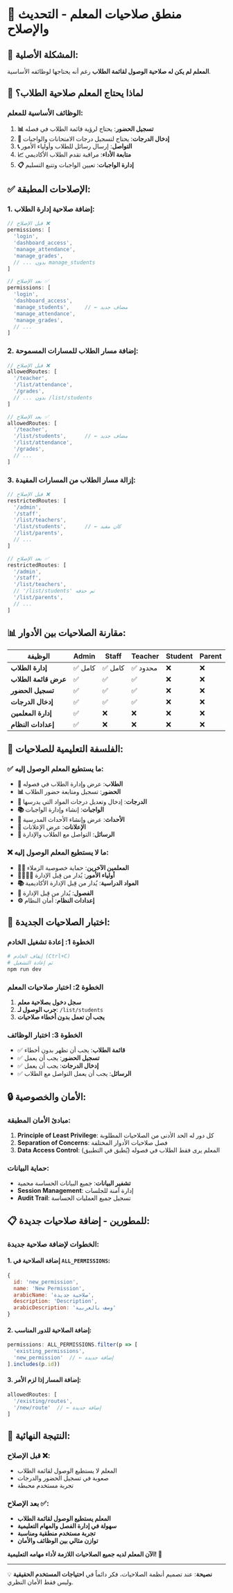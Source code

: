 # 🎯 منطق صلاحيات المعلم - التحديث والإصلاح

## 🚨 المشكلة الأصلية:
**المعلم لم يكن له صلاحية الوصول لقائمة الطلاب** رغم أنه يحتاجها لوظائفه الأساسية.

## 🤔 لماذا يحتاج المعلم صلاحية الطلاب؟

### الوظائف الأساسية للمعلم:
1. **📊 تسجيل الحضور**: يحتاج لرؤية قائمة الطلاب في فصله
2. **📝 إدخال الدرجات**: يحتاج لتسجيل درجات الامتحانات والواجبات
3. **📞 التواصل**: إرسال رسائل للطلاب وأولياء الأمور
4. **📈 متابعة الأداء**: مراقبة تقدم الطلاب الأكاديمي
5. **📋 إدارة الواجبات**: تعيين الواجبات وتتبع التسليم

## ✅ الإصلاحات المطبقة:

### 1. **إضافة صلاحية إدارة الطلاب**:
```javascript
// قبل الإصلاح ❌
permissions: [
  'login',
  'dashboard_access',
  'manage_attendance',
  'manage_grades',
  // ... بدون manage_students
]

// بعد الإصلاح ✅
permissions: [
  'login',
  'dashboard_access',
  'manage_students',     // ← مضاف جديد
  'manage_attendance',
  'manage_grades',
  // ...
]
```

### 2. **إضافة مسار الطلاب للمسارات المسموحة**:
```javascript
// قبل الإصلاح ❌
allowedRoutes: [
  '/teacher',
  '/list/attendance',
  '/grades',
  // ... بدون /list/students
]

// بعد الإصلاح ✅
allowedRoutes: [
  '/teacher',
  '/list/students',      // ← مضاف جديد
  '/list/attendance',
  '/grades',
  // ...
]
```

### 3. **إزالة مسار الطلاب من المسارات المقيدة**:
```javascript
// قبل الإصلاح ❌
restrictedRoutes: [
  '/admin',
  '/staff',
  '/list/teachers',
  '/list/students',      // ← كان مقيد
  '/list/parents',
  // ...
]

// بعد الإصلاح ✅
restrictedRoutes: [
  '/admin',
  '/staff',
  '/list/teachers',
  // '/list/students' تم حذفه
  '/list/parents',
  // ...
]
```

## 📊 مقارنة الصلاحيات بين الأدوار:

| الوظيفة | Admin | Staff | Teacher | Student | Parent |
|---------|-------|-------|---------|---------|---------|
| **إدارة الطلاب** | ✅ كامل | ✅ كامل | ✅ محدود | ❌ | ❌ |
| **عرض قائمة الطلاب** | ✅ | ✅ | ✅ | ❌ | ❌ |
| **تسجيل الحضور** | ✅ | ✅ | ✅ | ❌ | ❌ |
| **إدخال الدرجات** | ✅ | ✅ | ✅ | ❌ | ❌ |
| **إدارة المعلمين** | ✅ | ❌ | ❌ | ❌ | ❌ |
| **إعدادات النظام** | ✅ | ❌ | ❌ | ❌ | ❌ |

## 🎯 الفلسفة التعليمية للصلاحيات:

### ✅ ما يستطيع المعلم الوصول إليه:
- **👥 الطلاب**: عرض وإدارة الطلاب في فصوله
- **📊 الحضور**: تسجيل ومتابعة حضور الطلاب
- **📝 الدرجات**: إدخال وتعديل درجات المواد التي يدرسها
- **📚 الواجبات**: إنشاء وإدارة الواجبات
- **📅 الأحداث**: عرض وإنشاء الأحداث المدرسية
- **📢 الإعلانات**: عرض الإعلانات
- **💬 الرسائل**: التواصل مع الطلاب والإدارة

### ❌ ما لا يستطيع المعلم الوصول إليه:
- **👨‍💼 المعلمين الآخرين**: حماية خصوصية الزملاء
- **👨‍👩‍👧‍👦 أولياء الأمور**: يُدار من قِبل الإدارة
- **📚 المواد الدراسية**: يُدار من قِبل الإدارة الأكاديمية
- **🏫 الفصول**: يُدار من قِبل الإدارة
- **⚙️ إعدادات النظام**: أمان النظام

## 🚀 اختبار الصلاحيات الجديدة:

### الخطوة 1: إعادة تشغيل الخادم
```bash
# إيقاف الخادم (Ctrl+C)
# ثم إعادة التشغيل
npm run dev
```

### الخطوة 2: اختبار صلاحيات المعلم
1. **سجل دخول بصلاحية معلم**
2. **جرب الوصول لـ**: `/list/students`
3. **يجب أن تعمل بدون أخطاء صلاحيات**

### الخطوة 3: اختبار الوظائف
- ✅ **قائمة الطلاب**: يجب أن تظهر بدون أخطاء
- ✅ **تسجيل الحضور**: يجب أن يعمل
- ✅ **إدخال الدرجات**: يجب أن يعمل
- ✅ **الرسائل**: يجب أن يعمل التواصل مع الطلاب

## 🔒 الأمان والخصوصية:

### مبادئ الأمان المطبقة:
1. **Principle of Least Privilege**: كل دور له الحد الأدنى من الصلاحيات المطلوبة
2. **Separation of Concerns**: فصل صلاحيات الأدوار المختلفة
3. **Data Access Control**: المعلم يرى فقط الطلاب في فصوله (يُطبق في التطبيق)

### حماية البيانات:
- **تشفير البيانات**: جميع البيانات الحساسة محمية
- **Session Management**: إدارة آمنة للجلسات
- **Audit Trail**: تسجيل جميع العمليات الحساسة

## 📋 للمطورين - إضافة صلاحيات جديدة:

### الخطوات لإضافة صلاحية جديدة:

#### 1. إضافة الصلاحية في `ALL_PERMISSIONS`:
```javascript
{
  id: 'new_permission',
  name: 'New Permission',
  arabicName: 'صلاحية جديدة',
  description: 'Description',
  arabicDescription: 'وصف بالعربية'
}
```

#### 2. إضافة الصلاحية للدور المناسب:
```javascript
permissions: ALL_PERMISSIONS.filter(p => [
  'existing_permissions',
  'new_permission'  // ← إضافة جديدة
].includes(p.id))
```

#### 3. إضافة المسار إذا لزم الأمر:
```javascript
allowedRoutes: [
  '/existing/routes',
  '/new/route'  // ← إضافة جديدة
]
```

## 🎉 النتيجة النهائية:

### قبل الإصلاح ❌:
- المعلم لا يستطيع الوصول لقائمة الطلاب
- صعوبة في تسجيل الحضور والدرجات
- تجربة مستخدم محبطة

### بعد الإصلاح ✅:
- **المعلم يستطيع الوصول لقائمة الطلاب**
- **سهولة في إدارة الفصل والمهام التعليمية**
- **تجربة مستخدم منطقية ومناسبة**
- **توازن مثالي بين الوظائف والأمان**

**الآن المعلم لديه جميع الصلاحيات اللازمة لأداء مهامه التعليمية! 🎊**

---

💡 **نصيحة**: عند تصميم أنظمة الصلاحيات، فكر دائماً في **احتياجات المستخدم الحقيقية** وليس فقط الأمان النظري.
